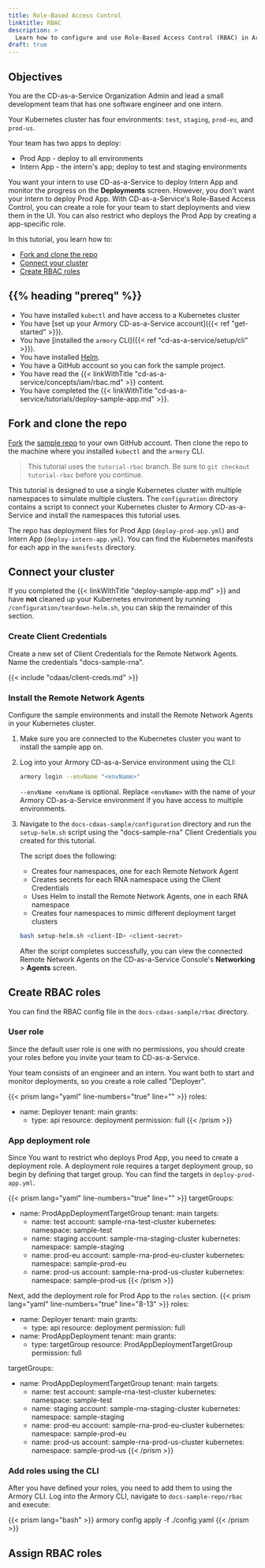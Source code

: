 ```yaml
---
title: Role-Based Access Control
linktitle: RBAC
description: >
  Learn how to configure and use Role-Based Access Control (RBAC) in Armory Continuous Deployment-as-a-Service.
draft: true 
---
```


## Objectives

You are the CD-as-a-Service Organization Admin and lead a small development team that has one software engineer and one intern.

Your Kubernetes cluster has four environments: `test`, `staging`, `prod-eu`, and `prod-us`.  

Your team has two apps to deploy:

* Prod App - deploy to all environments
* Intern App - the intern's app; deploy to test and staging environments

You want your intern to use CD-as-a-Service to deploy Intern App and monitor the progress on the **Deployments** screen. However, you don't want your intern to deploy Prod App. With CD-as-a-Service's Role-Based Access Control, you can create a role for your team to start deployments and view them in the UI. You can also restrict who deploys the Prod App by creating a app-specific role.

In this tutorial, you learn how to:

* [Fork and clone the repo](#fork-and-clone-the-repo)
* [Connect your cluster](#connect-your-cluster)
* [Create RBAC roles](#create-rbac-roles)


## {{% heading "prereq" %}}

* You have installed `kubectl` and have access to a Kubernetes cluster
* You have [set up your Armory CD-as-a-Service account]({{< ref "get-started" >}}).
* You have [installed the `armory` CLI]({{< ref "cd-as-a-service/setup/cli" >}}).
* You have installed [Helm](https://helm.sh/docs/intro/install/).
* You have a GitHub account so you can fork the sample project.
* You have read the {{< linkWithTitle "cd-as-a-service/concepts/iam/rbac.md" >}} content.
* You have completed the  {{< linkWithTitle "cd-as-a-service/tutorials/deploy-sample-app.md" >}}.

## Fork and clone the repo

[Fork](https://docs.github.com/en/get-started/quickstart/fork-a-repo) the  [sample repo](https://github.com/armory/docs-cdaas-sample) to your own GitHub account. Then clone the repo to the machine where you installed `kubectl` and the `armory` CLI.

>This tutorial uses the `tutorial-rbac` branch. Be sure to `git checkout tutorial-rbac` before you continue.

This tutorial is designed to use a single Kubernetes cluster with multiple namespaces to simulate multiple clusters. The `configuration` directory contains a script to connect your Kubernetes cluster to Armory CD-as-a-Service and install the namespaces this tutorial uses.

The repo has deployment files for Prod App (`deploy-prod-app.yml`) and Intern App (`deploy-intern-app.yml`). You can find the Kubernetes manifests for each app in the `manifests` directory.

## Connect your cluster

If you completed the {{< linkWithTitle "deploy-sample-app.md" >}} and have **not** cleaned up your Kubernetes environment by running `/configuration/teardown-helm.sh`, you can skip the remainder of this section.

### Create Client Credentials

Create a new set of Client Credentials for the Remote Network Agents. Name the credentials "docs-sample-rna".

{{< include "cdaas/client-creds.md" >}}

### Install the Remote Network Agents

Configure the sample environments and install the Remote Network Agents in your Kubernetes cluster.

1. Make sure you are connected to the Kubernetes cluster you want to install the sample app on.
1. Log into your Armory CD-as-a-Service environment using the CLI:

   ```bash
   armory login --envName "<envName>"
   ```

   `--envName <envName` is optional. Replace `<envName>` with the name of your Armory CD-as-a-Service environment if you have access to multiple environments.

1. Navigate to the `docs-cdaas-sample/configuration` directory and run the `setup-helm.sh` script using the "docs-sample-rna" Client Credentials you created for this tutorial.

   The script does the following:

      - Creates four namespaces, one for each Remote Network Agent
      - Creates secrets for each RNA namespace using the Client Credentials
      - Uses Helm to install the Remote Network Agents, one in each RNA namespace
      - Creates four namespaces to mimic different deployment target clusters

   ```bash
   bash setup-helm.sh <client-ID> <client-secret>
   ```

   After the script completes successfully, you can view the connected Remote Network Agents on the CD-as-a-Service Console's **Networking** > **Agents** screen.

## Create RBAC roles

You can find the RBAC config file in the `docs-cdaas-sample/rbac` directory.

### User role

Since the default user role is one with no permissions, you should create your roles before you invite your team to CD-as-a-Service.

Your team consists of an engineer and an intern. You want both to start and monitor deployments, so you create a role called "Deployer".

{{< prism lang="yaml" line-numbers="true" line="" >}}
roles:
  - name: Deployer
    tenant: main
    grants:
      - type: api
        resource: deployment
        permission: full
{{< /prism >}}

### App deployment role

Since You want to restrict who deploys Prod App, you need to create a deployment role. A deployment role requires a target deployment group, so begin by defining that target group. You can find the targets in `deploy-prod-app.yml`.

{{< prism lang="yaml" line-numbers="true" line="" >}}
targetGroups:
  - name: ProdAppDeploymentTargetGroup
    tenant: main
    targets:
      - name: test
        account: sample-rna-test-cluster
        kubernetes:
          namespace: sample-test
      - name: staging
        account: sample-rna-staging-cluster
        kubernetes:
          namespace: sample-staging
      - name: prod-eu
        account: sample-rna-prod-eu-cluster
        kubernetes:
          namespace: sample-prod-eu
      - name: prod-us
        account: sample-rna-prod-us-cluster
        kubernetes:
          namespace: sample-prod-us
{{< /prism >}}

Next, add the deployment role for Prod App to the `roles` section.
{{< prism lang="yaml" line-numbers="true" line="8-13" >}}
roles:
  - name: Deployer
    tenant: main
    grants:
      - type: api
        resource: deployment
        permission: full
  - name: ProdAppDeployment
    tenant: main
    grants:
      - type: targetGroup
        resource: ProdAppDeploymentTargetGroup
        permission: full

targetGroups:
  - name: ProdAppDeploymentTargetGroup
    tenant: main
    targets:
      - name: test
        account: sample-rna-test-cluster
        kubernetes:
          namespace: sample-test
      - name: staging
        account: sample-rna-staging-cluster
        kubernetes:
          namespace: sample-staging
      - name: prod-eu
        account: sample-rna-prod-eu-cluster
        kubernetes:
          namespace: sample-prod-eu
      - name: prod-us
        account: sample-rna-prod-us-cluster
        kubernetes:
          namespace: sample-prod-us
{{< /prism >}}

### Add roles using the CLI

After you have defined your roles, you need to add them to using the Armory CLI. Log into the Armory CLI, navigate to `docs-sample-repo/rbac` and execute:

{{< prism lang="bash" >}}
armory config apply -f ./config.yaml
{{< /prism >}}

## Assign RBAC roles
